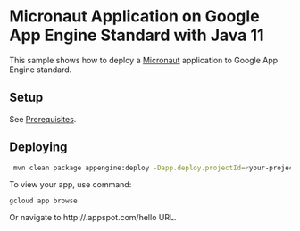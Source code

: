 # Micronaut Application on Google App Engine Standard with Java 11

This sample shows how to deploy a [Micronaut](https://micronaut.io/index.html)
application to Google App Engine standard.

## Setup

See [Prerequisites](../README.md#Prerequisites).

## Deploying

```bash
 mvn clean package appengine:deploy -Dapp.deploy.projectId=<your-project-id>
```

To view your app, use command:
```
gcloud app browse
```
Or navigate to http://<project-id>.appspot.com/hello URL.
